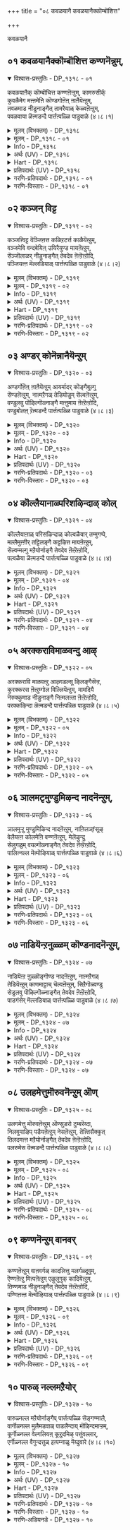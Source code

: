+++
title = "०८ कवळयानै कवळयानैक्कॊम्बॊशित्त"

+++

कवळयानै

## ०१ कवळयानैक्कॊम्बॊशित्त कण्णनॆन्नुम्,

<details open><summary>विश्वास-प्रस्तुतिः - DP_१३१८ - ०१</summary>

कवळयाऩैक् कॊम्बॊचित्त कण्णऩॆऩ्ऱुम्, कामरुसीर्क्  
कुवळैमेग मऩ्ऩमेऩि कॊण्डगोऩॆऩ् ऩाऩैयॆऩ्ऱुम्,  
तवळमाड नीडुनाङ्गैत् तामरैयाळ् केळ्वऩॆऩ्ऱुम्,  
पवळवाया ळॆऩ्मडन्दै पार्त्तऩ्पळ्ळि पाडुवाळे (४।८।१)
</details>

<details><summary>मूलम् (विभक्तम्) - DP_१३१८</summary>

१३१८ ## कवळ याऩैक् कॊम्बु ऒचित्त *   
कण्णऩ् ऎऩ्ऱुम् कामरु सीर्क् *   
कुवळै मेगम् अऩ्ऩ मेऩि *   
कॊण्ड कोऩ् ऎऩ् आऩै ऎऩ्ऱुम् **   
तवळ माडम् नीडु नाङ्गैत् *   
तामरैयाळ् केळ्वऩ् ऎऩ्ऱुम् *   
पवळ वायाळ् ऎऩ् मडन्दै *   
पार्त्तऩ्बळ्ळि पाडुवाळे १
</details>

<details><summary>मूलम् - DP_१३१८ - ०१</summary>

कवळयाऩैक् कॊम्बॊचित्त कण्णऩॆऩ्ऱुम्, कामरुसीर्क्  
कुवळैमेग मऩ्ऩमेऩि कॊण्डगोऩॆऩ् ऩाऩैयॆऩ्ऱुम्,  
तवळमाड नीडुनाङ्गैत् तामरैयाळ् केळ्वऩॆऩ्ऱुम्,  
पवळवाया ळॆऩ्मडन्दै पार्त्तऩ्पळ्ळि पाडुवाळे (४।८।१)
</details>

<details><summary>Info - DP_१३१८</summary>

{'uv_id': 'PT_४_८', 'rAga': 'Dhanyāsi / तऩ्यासि', 'tAla': 'Aḍa / अड', 'bhAva': 'Mother'}
</details>

<details><summary>अर्थः (UV) - DP_१३१८</summary>

पवऴम्बोऱ् सिवन्द अदरत्तैयुडैय ऎऩ् पॆण् कवळम् कवळमाग उण्णुम् याऩैयिऩ् कॊम्बै मुऱित्त कण्णऩ् ऎऩ्ऱुम् आसैप्पडत् तगुन्द अऴगैयुडैय करुनॆय्दऱ्पू पोऩ्ऱुम् मेगम् पोऩ्ऱुम् तिरुमेऩियैयुडैय स्वामियॆऩ्ऱुम् ऎऩ्ऩुडैय याऩै ऎऩ्ऱुम् वॆण्मैयाऩ माडमाळिगैगळिऩाल् उयर्न्दिरुक्किऱ तिरुनाङ्गूरिल् वाऴुम् लक्ष्मीनादऩ् ऎऩ्ऱुम् पार्त्तऩ्बळ्ळि यॆऩ्ऩुम् स्तलत्तै पाडुवाळे
</details>

<details><summary>Hart - DP_१३१८</summary>

My daughter says, “He is Kaṇṇan, the king  
whose body has the color of a dark cloud or a kuvalai flower,  
who broke the tusks of the elephant that eats balls of rice  
and he stays in Nāngai where tall palaces are studded with pearls:”  
My innocent daughter's mouth, as precious as coral,  
sings the praises of his Pārthanpaḷḷi temple  
where he abides with Lakshmi, his beloved wife:
</details>

<details><summary>प्रतिपदार्थः (UV) - DP_१३१८</summary>

**पवळ** = पवऴम्बोऱ् सिवन्द; **वायाळ्** = अदरत्तैयुडैय; **ऎऩ् मडन्दै** = ऎऩ् पॆण्; **कवळ** = कवळम् कवळमाग; **याऩै** = उण्णुम् याऩैयिऩ्; **कॊम्बु ऒचित्त** = कॊम्बै मुऱित्त; **कण्णऩ् ऎऩ्ऱुम्** = कण्णऩ् ऎऩ्ऱुम्; **कामरु सीर्** = आसैप्पडत् तगुन्द अऴगैयुडैय; **कुवळै** = करुनॆय्दऱ्पू पोऩ्ऱुम्; **मेगम् अऩ्ऩ** = मेगम् पोऩ्ऱुम्; **मेऩि कॊण्ड** = तिरुमेऩियैयुडैय; **कोऩ्** = स्वामियॆऩ्ऱुम्; **ऎऩ् आऩै ऎऩ्ऱुम्** = ऎऩ्ऩुडैय याऩै ऎऩ्ऱुम्; **तवळ** = वॆण्मैयाऩ; **माडम्** = माडमाळिगैगळिऩाल्; **नीडु** = उयर्न्दिरुक्किऱ; **नाङ्गै** = तिरुनाङ्गूरिल् वाऴुम्; **तामरैयाळ् केळ्वऩ्** = लक्ष्मीनादऩ् ऎऩ्ऱुम्; **पार्त्तऩ्** = पार्त्तऩ्बळ्ळि; **पळ्ळि** = यॆऩ्ऩुम् स्तलत्तै; **पाडुवाळे** = पाडुवाळे
</details>

<details><summary>गरणि-प्रतिपदार्थः - DP_१३१८ - ०१</summary>

कवळयानै= कवळगळन्नुण्डु मदिसिद आनॆय, कॊम्बु = दन्तगळन्नु, ऒशित्त = मुरिदु हाकिद, कण्णनॆन्नुम् = कृष्ण ऎन्दू, कामरु शीर् = आशॆपडुवन्थ सॊबगन्नुळ्ळ, कुवळै मेहम् अन्न = कन्नैदिलॆय मत्तु कार्मुगिलिन हागॆ, मेनि कॊण्ड = देहकान्तियन्नुळ्ल, कोन् = स्वामि ऎन्दू, ऎन् आनै ऎन्ऱुम् = नन्नआनॆ ऎन्दू, तवळम् माडम् नीडु = बिळुपाद महडिमनॆगळिन्द उद्दनागि बॆळॆदिरुव, नाङ्गै = तिरुनाङ्गूरिन, तामरैयाळ् = श्रीदेविय, केळ्वन् ऎन्ऱुम् = प्रियतमनु \(पति\) ऎन्दू, पवळवायाळ् = हवळद तुटियन्नुळ्ळवळाद, ऎन् मडन्दै= नन्न मगळु, पार् त्तन् पळ्ळि = तिरुपार् त्तन् पळ्ळि क्षेत्रदल्लि, पाडुवाळे = हाडुत्तिरुवळल्ल\! 
</details>

<details><summary>गरणि-विस्तारः - DP_१३१८ - ०१</summary>

कवळगळन्नुण्डु मदिसिद आनॆय दन्तगळन्नु मुरिदु हाकिद कृष्ण ऎन्दू, आशॆपडुवन्थ सौन्दर्यवन्नुळ्ळ कन्नैदिलॆय हागॆ मत्तु कार्मुगिलिन हागॆ इरुव देहकान्तियन्नूळ्ळ स्वामि ऎन्दू, नन्न आनॆ ऎन्दू, बिळुपाद महडिमनॆगळिन्द उद्दनागि बॆळॆदिरुव तिरुनाङ्गूरिन श्रीदेविय पति ऎन्दू, हवळद तुटियन्नुळ्ळ नन्न मगळु तिरुप्पार् त्तन् पळ्ळि ऎम्ब क्षेत्रदल्लि हाडुत्तिरुवळल्ल\! 

भगवन्तनॊब्बने ’पुरुष’नॆन्दू, अवनन्नु आश्रयिसि अवनल्लि अनुरक्तरादवरॆल्लरू ’स्त्री’ ऎन्दू भाविसिकॊळ्ळुवुदु सहजवादद्दे. भक्तिय ऒन्दु हादिये अदु. ई तिरुमॊऴियल्लि तिरुमङ्गै आळ्वाररु तावु भगवन्तनल्लि तीव्रवागि आशॆपट्टिरुव ऎळॆय हरॆयद सुन्दरस्त्रीयॆन्दू, अवनन्नु सेरलु तमगॆ तवकवॆन्दू भाविसिकॊण्डिद्दारॆ. अदक्कॆ तक्कन्तॆये, तिरुनाङ्गूरिन तिरुप्पार् त्तन् पळ्ळि ऎम्ब क्षेत्रदल्लि नॆलसिरुव दिव्यसुन्दरमूर्तियन्नु बगॆबगॆयागि हाडिहॊगळुत्तारॆ. 

आ सुन्दर युवतिय तायियु तन्न मुद्दुमगळ मनोयातनॆयन्नु कुरितु हम्बलिसुवन्तॆ हेळिरुवुदु धाटि. तायि हेळुत्ताळॆ- नन्न मगळु हवळदन्तॆ चॆन्दुटिय ऎळॆय हरॆयद सुन्दरि. अवळु तिरुनाङ्गूरिन तिरुप्पार् त्तन् पळ्ळि क्षेत्रदल्लि तन्नप्रियतमनन्नु हुडुकुत्ता, अवनन्नु बगॆबगॆयागि वर्णिसुत्ता अलॆदाडुत्तिद्दाळॆ. मगळु हेळुवुदन्नु केळि “कवळ कवळवागि आहारवन्नु कबळिसि, चॆन्नागि कॊब्बि बॆळॆद कुवलयापीडवॆम्ब मद्दानॆयन्नु ऎदुरिसि अदर दन्तगळन्नु मुरिदु कॊन्द महासमर्थनाद कृष्णा, कन्नैदिलॆहूविन बण्णदवने, कार्मुगिलिनन्तॆ आकर्षकवाद देहकान्तियुळ्ळवने, नन्न मुद्दिन आनॆये, परिशुभ्रवागि कङ्गॊळिसुव महडिमनॆगळिन्द कूडिरुव तिरुनाङ्गूरिनल्लि नॆलसिरुव लक्ष्मीपतिये ऎन्दु स्वामियन्नु कूगि करॆयुत्ता, प्रणयोन्मत्तळागि क्षेत्रदल्लि होगुत्तिरुवुदन्नु कण्डिरा?
</details>

## ०२ कञ्जन् विट्ट

<details open><summary>विश्वास-प्रस्तुतिः - DP_१३१९ - ०२</summary>

कञ्जऩ्विट्ट वॆञ्जिऩत्त कळिऱटर्त्त काळैयॆऩ्ऱुम्,  
वञ्जमेवि वन्दबेयिऩ् उयिरैयुण्ड मायऩॆऩ्ऱुम्,  
सॆञ्जॊलाळर् नीडुनाङ्गैत् तेवदेव ऩॆऩ्ऱॆऩ्ऱोदि,  
पञ्जियऩ्ऩ मॆल्लडियाळ् पार्त्तऩ्पळ्ळि पाडुवाळे (४।८।२)
</details>

<details><summary>मूलम् (विभक्तम्) - DP_१३१९</summary>

१३१९ कञ्जऩ् विट्ट वॆम् सिऩत्त *   
कळिऱु अडर्त्त काळै ऎऩ्ऱुम् *   
वञ्जम् मेवि वन्द पेयिऩ् *   
उयिरै उण्ड मायऩ् ऎऩ्ऱुम् **   
सॆञ्जॊलाळर् नीडु नाङ्गैत् *   
तेव तेवऩ् ऎऩ्ऱु ऎऩ्ऱु ओदि *   
पञ्जि अऩ्ऩ मॆल् अडियाळ् *   
पार्त्तऩ्बळ्ळि पाडुवाळे २
</details>

<details><summary>मूलम् - DP_१३१९ - ०२</summary>

कञ्जऩ्विट्ट वॆञ्जिऩत्त कळिऱटर्त्त काळैयॆऩ्ऱुम्,  
वञ्जमेवि वन्दबेयिऩ् उयिरैयुण्ड मायऩॆऩ्ऱुम्,  
सॆञ्जॊलाळर् नीडुनाङ्गैत् तेवदेव ऩॆऩ्ऱॆऩ्ऱोदि,  
पञ्जियऩ्ऩ मॆल्लडियाळ् पार्त्तऩ्पळ्ळि पाडुवाळे (४।८।२)
</details>

<details><summary>Info - DP_१३१९</summary>

{'uv_id': 'PT_४_८', 'rAga': 'Dhanyāsi / तऩ्यासि', 'tAla': 'Aḍa / अड', 'bhAva': 'Mother'}
</details>

<details><summary>अर्थः (UV) - DP_१३१९</summary>

पञ्जुबोऩ्ऱु मॆऩ्मैयाऩ पादङ्गळैयुडैय ऎऩ्मगळ् कंसऩाल् एवप्पट्ट कोबमुडैय कुवलयाबीड याऩैयै अडक्किय काळै ऎऩ्ऱुम् वञ्जऩैयुडऩ् वन्द पूदऩैयिऩ् उयिरै परित्त मायऩ् ऎऩ्ऱुम् सॆम्मैयाऩ सॊऱ्कळैक् कऱ्ऱ तिरुनाङ्गूरिलिरुक्कुम् तेवादि तेवऩ् ऎऩ्ऱु पलगालम् सॊल्लिक्कॊण्डुम् पार्त्तऩ्बळ्ळि यॆऩ्ऩुम् स्तलत्तै पाडुवाळे
</details>

<details><summary>Hart - DP_१३१९</summary>

My daughter sings his praise and says,  
“Strong as a bull, he defeated the elephant Kuvalayābeeḍam sent by Kamsan,  
and he, the Māyan, killed the devil Putanā  
when she came to cheat him taking the form of a mother:  
He, the lord of the gods, stays in ancient Nāngai  
where Vediyars live, skilled in the sastras:”  
My daughter with feet as soft as cotton  
sings the praise of his Pārthanpaḷḷi temple:
</details>

<details><summary>प्रतिपदार्थः (UV) - DP_१३१९</summary>

**पञ्जि अऩ्ऩ** = पञ्जुबोऩ्ऱु; **मॆल्** = मॆऩ्मैयाऩ; **अडियाळ्** = पादङ्गळैयुडैय ऎऩ्मगळ्; **कञ्जऩ् विट्ट** = कंसऩाल् एवप्पट्ट; **वॆम् सिऩत्त** = कोबमुडैय कुवलयाबीड; **कळिऱु अडर्त्त** = याऩैयै अडक्किय; **काळै ऎऩ्ऱुम्** = काळै ऎऩ्ऱुम्; **वञ्जम् मेवि** = वञ्जऩैयुडऩ्; **वन्द पेयिऩ्** = वन्द पूदऩैयिऩ्; **उयिरै उण्ड** = उयिरै परित्त; **मायऩ् ऎऩ्ऱुम्** = मायऩ् ऎऩ्ऱुम्; **सॆञ्जॊलाळर्** = सॆम्मैयाऩ सॊऱ्कळैक् कऱ्ऱ; **नीडु नाङ्गै** = तिरुनाङ्गूरिलिरुक्कुम्; **तेव तेवऩ्** = तेवादि तेवऩ् ऎऩ्ऱु; **ऎऩ्ऱु ऎऩ्ऱु ओदि** = पलगालम् सॊल्लिक्कॊण्डुम्; **पार्त्तऩ्** = पार्त्तऩ्बळ्ळि यॆऩ्ऩुम्; **पळ्ळि** = स्तलत्तै; **पाडुवाळे** = पाडुवाळे
</details>

<details><summary>गरणि-प्रतिपदार्थः - DP_१३१९ - ०२</summary>

कञ्जन् = कंसनु, विट्ट = नुग्गिसिद \(हुरिदुम्बिसिद\), वॆम् शिनत्त = कडुकोपद, कळिऱु = सलगनन्नु, अडर् त्त = अडगिसिद, काळै = वीरने, ऎन्ऱुम् = ऎन्दू, वञ्जम् = वञ्चनॆयन्नु, मेवि = मेलिट्टुकॊण्डु, वन्द = बन्दवळाद, पेयिन् = राक्षसिय, उयिरै = प्राणवन्नु, उण्ड = उण्ड, मायन् ऎन्ऱुम् = अद्भुतकारिये ऎन्दू, शॆम् शॊलाळर् = सॊगसागि मातनाडुववरु, नीडु = बहुकालदिन्द वासिसुव, नाङ्गै = तिरुनाङ्गूरिन, देवदेवॆन्ऱु ऎन्ऱुम् = देवदेवने ऎन्दू, ओदि = हेळुत्ता, पञ्जि अन्न = हत्तियन्तॆ इरुव, मॆल् अडियाळ् = मृदुवाद पादगळुळ्ळवळु, पार् त्तन् पळ्ळि = तिरुप्पार् त्तन् पळ्ळि क्षेत्रदल्लि, पाडुवाळे = हाडुत्तिरुवळल्ल.
</details>

<details><summary>गरणि-विस्तारः - DP_१३१९ - ०२</summary>

कंसनु हुरिदुम्बिसिद कडुकोपद सलगवन्नु अडगिसिद वीरने, ऎन्दू, वञ्चनॆयन्नु मेलिट्टुकॊण्डु बन्द राक्षसिय प्राणवन्नुण्ड अद्भुतकारिये ऎन्दू, सॊगसागि मातनाडुववरु बहुकालदिन्द वासिसुव तिरुनाङ्गूरिन देवदेव ऎन्दू, हेळुत्ता, हत्तियन्तॆ इरुव कोमलपादगळवळु तिरुप्पार् त्तन् पळ्ळि क्षेत्रदल्लि हाडुत्तिरुवळल्ल. 

तायि हम्बलिसुत्तिद्दाळॆ- नन्न मगळु हत्तियष्टु कोमलवाद \(मृदुवाद\) पादगळन्नुळ्ळवळु. अवळीग तिरुप्पार् त्तन् पळ्ळि क्षेत्रदल्लि \(भगवन्तनन्नु\) तन्न प्राणवल्लभनन्नु कुरितु हाडिकॊण्डु होगुत्तिद्दाळल्ल. अवळु हाडुत्तिरुवुदेनु गॊत्ते?” कंसनु कडुकोपद सलगवॊन्दन्नु ऎन्दरॆ कुवलयापीडवन्नु हुरिदुम्बिसि मुन्नुग्गिसिदाग अदन्नु अडगिसिद महापराक्रमिये, वञ्चनॆयिन्द यशोदॆय रूपवन्ने तळॆदु बन्दु हसुळॆयाद कृष्णनिगॆ तन्न विषद मॊलॆयन्नूडिसि कॊल्ललु बन्द पूतनिय प्राणवन्ने हीरिकॊन्द अद्भुतकारिये, भगवद्विषयवागि सॊगसागि मातनाडुववराद वेदविद्वांसरु बहुकालदिन्द नॆलसिरुव तिरुनाङ्गूरिन देवदेवने”, ऎन्दु विधविधवागि भगवन्तन अद्भुतसाहसगळन्नू, आश्रित वात्सल्यवन्नू अपारकरुणॆयन्नू कुरितु हाडुत्तिद्दाळल्ल\!
</details>

## ०३ अण्डर् कोनॆन्नानैयॆन्ऱुम्

<details open><summary>विश्वास-प्रस्तुतिः - DP_१३२० - ०३</summary>

अण्डर्गोऩॆऩ् ऩाऩैयॆऩ्ऱुम् आयर्मादर् कॊङ्गैबुल्गु  
सॆण्डऩॆऩ्ऱुम्, नाऩ्मऱैगळ् तेडियोडुम् सॆल्वऩॆऩ्ऱुम्,  
वण्डुलवु पॊऴिल्गॊळ्नाङ्गै मऩ्ऩुमाय ऩॆऩ्ऱॆऩ्ऱोदि,  
पण्डुबोलऩ् ऱॆऩ्मडन्दै पार्त्तऩ्पळ्ळि पाडुवाळे (४।८।३)
</details>

<details><summary>मूलम् (विभक्तम्) - DP_१३२०</summary>

१३२० अण्डर् कोऩ् ऎऩ् आऩै ऎऩ्ऱुम् *   
आयर् मादर् कॊङ्गै पुल्गु   
सॆण्डऩ् ऎऩ्ऱुम् * नाऩ्मऱैगळ्   
तेडि ओडुम् * सॆल्वऩ् ऎऩ्ऱुम् **   
वण्डु उलावु पॊऴिल् कॊळ् नाङ्गै *   
मऩ्ऩुम् मायऩ् ऎऩ्ऱु ऎऩ्ऱु ओदि *   
पण्डुबोल् अऩ्ऱु ऎऩ् मडन्दै *   
पार्त्तऩ्बळ्ळि पाडुवाळे ३
</details>

<details><summary>मूलम् - DP_१३२० - ०३</summary>

अण्डर्गोऩॆऩ् ऩाऩैयॆऩ्ऱुम् आयर्मादर् कॊङ्गैबुल्गु  
सॆण्डऩॆऩ्ऱुम्, नाऩ्मऱैगळ् तेडियोडुम् सॆल्वऩॆऩ्ऱुम्,  
वण्डुलवु पॊऴिल्गॊळ्नाङ्गै मऩ्ऩुमाय ऩॆऩ्ऱॆऩ्ऱोदि,  
पण्डुबोलऩ् ऱॆऩ्मडन्दै पार्त्तऩ्पळ्ळि पाडुवाळे (४।८।३)
</details>

<details><summary>Info - DP_१३२०</summary>

{'uv_id': 'PT_४_८', 'rAga': 'Dhanyāsi / तऩ्यासि', 'tAla': 'Aḍa / अड', 'bhAva': 'Mother'}
</details>

<details><summary>अर्थः (UV) - DP_१३२०</summary>

ऎऩ् पॆण् पिरम्माण्डत्तिलुळ्ळ ऎल्लोरुक्कुम् स्वामि ऎऩ्ऱुम् ऎऩक्कु आऩै पोऩ्ऱवऩ् ऎऩ्ऱुम् इडैप्पॆण्गळुडऩ् मार्बुगळै अणैयुम् मलर्च् चॆण्डे ऎऩ्ऱुम् नाऩ्गु वेदङ्गळुक्कुळ्ळुम् उऩ्ऩै तेडिक्कॊण्डु ओडुम् सॆल्वऩे! ऎऩ्ऱुम् वण्डुगळ् उलवुम् सोलैगळैयुडैय तिरुनाङ्गूरिलिरुक्कुम् मायऩाऩ तेवऩ् ऎऩ्ऱु पलगालम् सॊल्लिक्कॊण्डुम् मुऩ्बोल् पार्त्तऩ्बळ्ळि यॆऩ्ऩुम् स्तलत्तै पाडुवाळे
</details>

<details><summary>Hart - DP_१३२०</summary>

My daughter says,  
“The lord of Indra, the king of the gods:  
the dear one, the everlasting Māyan,  
who is sought always by the four Vedas,  
stays in Thirumallai where bees swarm in the groves:  
embracing naughtily the breasts of the cowherd girls:”  
She is not as before and she has changed  
and sings and praises his Pārthanpaḷḷi temple:
</details>

<details><summary>प्रतिपदार्थः (UV) - DP_१३२०</summary>

**ऎऩ् मडन्दै** = ऎऩ् पॆण्; **अण्डर्** = पिरम्माण्डत्तिलुळ्ळ; **कोऩ्** = ऎल्लोरुक्कुम् स्वामि ऎऩ्ऱुम्; **ऎऩ्** = ऎऩक्कु; **आऩै ऎऩ्ऱुम्** = आऩै पोऩ्ऱवऩ् ऎऩ्ऱुम्; **आयर् मादर्** = इडैप्पॆण्गळुडऩ्; **कॊङ्गै पुल्गु** = मार्बुगळै अणैयुम्; **सॆण्डऩ् ऎऩ्ऱुम्** = मलर्च् चॆण्डे ऎऩ्ऱुम्; **नाऩ् मऱैगळ्** = नाऩ्गु वेदङ्गळुक्कुळ्ळुम् उऩ्ऩै; **तेडि ओडुम्** = तेडिक्कॊण्डु ओडुम्; **सॆल्वऩ् ऎऩ्ऱुम्** = सॆल्वऩे! ऎऩ्ऱुम्; **वण्डु उलावु** = वण्डुगळ् उलवुम्; **पॊऴिल् कॊळ्** = सोलैगळैयुडैय; **नाङ्गै** = तिरुनाङ्गूरिलिरुक्कुम्; **मऩ्ऩुम् मायऩ्** = मायऩाऩ तेवऩ् ऎऩ्ऱु पलगालम्; **ऎऩ्ऱु ऎऩ्ऱु ओदि** = सॊल्लिक्कॊण्डुम्; **पण्डुबोल् अऩ्ऱु** = मुऩ्बोल्; **पार्त्तऩ्** = पार्त्तऩ्बळ्ळि; **पळ्ळि** = यॆऩ्ऩुम् स्तलत्तै; **पाडुवाळे** = पाडुवाळे
</details>

<details><summary>गरणि-प्रतिपदार्थः - DP_१३२० - ०३</summary>

अण्डर् कोन् = इडिय ब्रह्माण्डदल्लि वासिसुव ब्रह्मनिन्द इरुवॆयवरॆगॆ इरुव ऎल्ल जीवकोटिगू नायकनॆन्दू, ऎन् आनै = नन्न आनॆये ऎन्दू, आयर् मादर् = गोपिगळ, कॊङ्गै= मॊलॆगळन्नु, पुल् हु = आलिङ्गिसुव, शॆण्डन् = स्वभावदवनु, ऎन्ऱुम् = ऎन्दू, नान् मऱैहळ् म् = ओडुव, शॆल्वन् = परमसुन्दर, ऎन्ऱुम् = ऎन्दू, वण्डु = दुम्बिगळु, उलवु = सञ्चरिसुव \(सुळिदाडुत्तिरुव\), पॊऴिल् कॊळ् = तोपुगळन्नुळ्ळ, नाङ्गै = तिरुनाङ्गूरिनल्लि, मन्नु = नॆलसिरुव, मायन् = मायनु, ऎन्ऱु ऎन्ऱु = ऎन्दु बगॆबगॆयागि, ओदि= हेळुत्ता \(हॊगळुत्ता\), पण्डु पोल् = हिन्दिन हागॆ, अन्ऱु= अल्ल, ऎन् मडन्दै = नन्न मगळु, पार् त्तन् पळ्ळि= तिरुप्पार् त्तन् पळ्ळि क्षेत्रदल्लि, पाडुवाळे = हाडुत्तिरुवळल्ल. 
</details>

<details><summary>गरणि-विस्तारः - DP_१३२० - ०३</summary>

नन्न मगळु हिन्दिन हागल्ल. अवळीग ब्रह्माण्डनायकने ऎन्दू, नन्न आनॆये ऎन्दू, गोपियर मॊलॆगळन्नु आलिङ्गिसुव स्वभावदवने ऎन्दू, नाल्कु वेदगळु हुडुकुत्ता ओडुव, परमसुन्दरने ऎन्दू, दुम्बिगळु सुळिदाडुत्तिरुव तोपुगळुळ्ळ तिरुनाङ्गूरिनल्लि नॆलसिरुव मायने ऎन्दू बगॆबगॆयागि हेळुत्ता \(हॊगळुत्ता\), तिरुप्पार् त्तन् पळ्ळि क्षेत्रदल्लि हाडुत्तिरुवळल्ल\! 

तायि हम्बलिसुत्ताळॆ- नन्न मगळु हिन्दिन हागिल्ल. हॆण्णुमक्कळिगॆ सहजवाद आटपाटगळल्लि तॊडगुवुदिल्ल. ईग अवळ नडतॆये बदलायिसि होगिदॆ. अवळु प्रेमोन्मत्तळागिद्दाळॆ. तन्न प्रियतमनन्नु कुरितु बगॆबगॆयागि हॊगळिहाडुत्ता सञ्चरिसुवुदे अवळ दिनचरियागि होगिदॆ. अवळु हेळुवुदादरू एनु गॊत्ते? “चतुर्मुख ब्रह्मनिम्द हिडिदु सूक्ष्मजीवियवरॆगॆ इडिय ब्रह्माण्डदल्लिरुव ऎल्ल वस्तुगळन्नू कापाडतक्कवने, नन्न मुद्दिन आनॆयन्तॆ अद्भुतनू महापराक्रमियू आदवने, गोपस्त्रीयरल्लि मनोविकारवन्नुण्टुमाडि अवरु निन्नन्नु बरसॆळॆदु ऎदॆगप्पिकॊळ्ळुवन्तॆ माडुव महदाकर्षक स्वभावदवने, नाल्कु वेदगळ ज्ञानपूर्णवाद विवरणॆगॆ नीनु ऎटुकदन्तॆ, अवुगळु निन्नन्नु हुडुकिकॊण्डु होगुवष्टू अवुगळिन्द नीनु नुसुळि दूरदूरक्कॆ सरिदु ओडुववने, रूपगुणस्वभावगळल्लि परमसुन्दरने, प्रकृतिरम्यवाद तिरुनाङ्गूरिनल्लि नॆलसिरुव अद्भुतसाहसियू आश्चर्यकारियू आगिरुववने” ऎन्दु तन्न नल्लनन्नु करॆदुकूगुत्ता, अवन गुणगानमाडुत्ता, यार परिवॆयू इल्लदन्तॆ तिरुप्पार् त्तन् पळ्ळि क्षेत्रदल्लि नडॆदुहोगुत्तिद्दाळल्ल\!
</details>

## ०४ कॊल्लैयानाळ्परिशऴिन्दाळ् कोल्

<details open><summary>विश्वास-प्रस्तुतिः - DP_१३२१ - ०४</summary>

कॊल्लैयाऩाळ् परिसऴिन्दाळ् कोल्वळैयार् तम्मुगप्पे,  
मल्लैमुऩ्ऩीर् तट्टिलङ्गै कट्टऴित्त मायऩॆऩ्ऱुम्,  
सॆल्वम्मल्गु मऱैयोर्नाङ्गै तेवदेव ऩॆऩ्ऱॆऩ्ऱोदि,  
पल्वळैया ळॆऩ्मडन्दै पार्त्तऩ्पळ्ळि पाडुवाळे (४।८।४)
</details>

<details><summary>मूलम् (विभक्तम्) - DP_१३२१</summary>

१३२१ कॊल्लै आऩाळ् परिसु अऴिन्दाळ् *   
कोल् वळैयार् तम् मुगप्पे *   
मल्लै मुन्नीर् तट्टु इलङ्गै *   
कट्टु अऴित्त मायऩ् ऎऩ्ऱुम् **   
सॆल्वम् मल्गु मऱैयोर् नाङ्गैत् *   
तेव तेवऩ् ऎऩ्ऱु ऎऩ्ऱु ओदि *   
पल् वळैयाळ् ऎऩ् मडन्दै *   
पार्त्तऩ्बळ्ळि पाडुवाळे ४
</details>

<details><summary>मूलम् - DP_१३२१ - ०४</summary>

कॊल्लैयाऩाळ् परिसऴिन्दाळ् कोल्वळैयार् तम्मुगप्पे,  
मल्लैमुऩ्ऩीर् तट्टिलङ्गै कट्टऴित्त मायऩॆऩ्ऱुम्,  
सॆल्वम्मल्गु मऱैयोर्नाङ्गै तेवदेव ऩॆऩ्ऱॆऩ्ऱोदि,  
पल्वळैया ळॆऩ्मडन्दै पार्त्तऩ्पळ्ळि पाडुवाळे (४।८।४)
</details>

<details><summary>Info - DP_१३२१</summary>

{'uv_id': 'PT_४_८', 'rAga': 'Dhanyāsi / तऩ्यासि', 'tAla': 'Aḍa / अड', 'bhAva': 'Mother'}
</details>

<details><summary>अर्थः (UV) - DP_१३२१</summary>

पल वळैगळै अणिन्दिरुक्कुम् ऎऩ् पॆण् अऴगिय वळैगळैयुडैय पॆण्गळुक्कॆदिरिल् वरम्बु इल्लामल् तऩिये नाणत्तै विट्टु वॆळिये पुऱप्पट्टाळ् सॆल्वम् मिक्क कडलै अडैत्तु इलङ्गैयै त्वंसम् पण्णिऩ मायऩ् ऎऩ्ऱुम् सॆल्वम् निऱैन्द वैदिगर्गळ् वाऴुम् तिरुनाङ्गूरिलिरुक्कुम् तेवादि तेवऩ् ऎऩ्ऱुम् सॊल्लिक्कॊण्डु पलगालम् पार्त्तऩ्बळ्ळि यॆऩ्ऩुम् कोविलै पाडुवाळे
</details>

<details><summary>Hart - DP_१३२१</summary>

My daughter’s bangles are loose and she is weak: She says,  
“The Māyan who destroyed the forts of Lanka surrounded by the ocean  
stays in ancient Nāngai where rich Vediyars live, skilled in the sastras:”  
She, ornamented with many bangles,  
sings and praises his Pārthanpaḷḷi temple:
</details>

<details><summary>प्रतिपदार्थः (UV) - DP_१३२१</summary>

**पल् वळैयाल्** = पल वळैगळै अणिन्दिरुक्कुम्; **ऎऩ् मडन्दै** = ऎऩ् पॆण्; **कोल् वळैयार्** = अऴगिय वळैगळैयुडैय; **तम् मुगप्पे** = पॆण्गळुक्कॆदिरिल्; **कॊल्लै आऩाळ्** = वरम्बु इल्लामल् तऩिये; **परिसु** = नाणत्तै विट्टु; **अऴिन्दाळ्** = वॆळिये पुऱप्पट्टाळ्; **मल्लै** = सॆल्वम् मिक्क; **मुन्नीर् तट्टु** = कडलै अडैत्तु; **इलङ्गै** = इलङ्गैयै; **कट्टु अऴित्त** = त्वंसम् पण्णिऩ; **मायऩ् ऎऩ्ऱुम्** = मायऩ् ऎऩ्ऱुम्; **सॆल्वम् मल्गु** = सॆल्वम् निऱैन्द; **मऱैयोर्** = वैदिगर्गळ् वाऴुम्; **नाङ्गै** = तिरुनाङ्गूरिलिरुक्कुम्; **तेव तेवऩ्** = तेवादि तेवऩ् ऎऩ्ऱुम्; **ऎऩ्ऱु ऎऩ्ऱु ओदि** = सॊल्लिक्कॊण्डु पलगालम्; **पार्त्तऩ्** = पार्त्तऩ्बळ्ळि यॆऩ्ऩुम्; **पळ्ळि** = कोविलै; **पाडुवाळे** = पाडुवाळे
</details>

<details><summary>गरणि-प्रतिपदार्थः - DP_१३२१ - ०४</summary>

कॊल्लै आनाळ् = \(बहिर्भूमियन्तॆ\) अङ्कॆ मीरिद्वळादळु, परिशुअऴिन्दाळ् = स्त्रीसहजवाद मर्यादॆयन्नु बिट्टुकॊट्टळु \(कळॆदुकॊण्डळू\), कोल् वळैयार् तम् = अन्दवाद बळॆगळु धरिसिदवर \(बळॆतॊट्टवर\), मुहप्पे = ऎदुरिगे, मल्लै = विस्तारवाद, मुन्नीर् = कडलन्नु, तट्टि = अळॆदु, इलङ्गै = लङ्कापुरियन्नु, कट्टळित्त = ध्वंसमाडिद, मायने ऎन्ऱुम् = मायने \(अद्भुतकारिये\) ऎन्दू, शॆल्वम् = सम्पत्तु, मल् हु = तुम्बिरुव, मऱैयोर् = वेदविद्वांसर, नाङ्गै = तिरुनाङ्गूरिन, तेव देवन् ऎन्ऱु = देवदेवने ऎन्दु, ऎन्ऱु = बगॆबगॆयागि, ओदि = हेळुत्ता, पल् वळैयाळ् = हलवु बळॆगळन्नु तॊट्टिरुववळाद, ऎन्मडन्दै = नन्न मगळु, पार् त्तन् पळ्ळि = तिरुप्पार् त्तन् पळ्ळि क्षेत्रदल्लि, पाडुवाळे = हाडुत्तिरुवळल्ल.
</details>

<details><summary>गरणि-विस्तारः - DP_१३२१ - ०४</summary>

\(बहिर्भूमियन्तॆ\) अङ्कॆमीरिदवळाडळु. स्त्रीसहजवाद मर्यादॆयन्नु कळॆदुकॊण्डिद्दाळॆ. अन्दवाद बळॆगळन्नु धरिसिदवर ऎदुरिगे विस्तारवाद कडलन्नु अळॆदु लङ्कापट्टणवन्नु ध्वंसगॊळिसिद अद्भुतकारिये ऎन्दू सम्पत्तु तुम्बिरुव वेदविद्वांसर तिरुनाङ्गूरिन देवदेवने ऎन्दू, बगॆबगॆयागि हेळुत्ता हलवारु बळॆगळन्नु तॊट्टिरुव नन्न मगळु तिरुपार् त्तन् पळ्ळि क्षेत्रदल्लि हाडुत्तिरुवळल्ल\! 

तायि हम्बलिसुत्ताळॆ- नन्न मगळु ईग स्त्रीसहाज्वाद शिस्तन्नू, मर्यादॆयन्नू कळॆदुकॊण्डु बिट्टिद्दाळॆ. याव बगॆय अड्डि आतङ्कगळिल्लद हागॆये नडॆदुकॊळ्ळुत्तिद्दाळॆ. अन्दवाद बण्णबण्णद बळॆगळन्नु तॊट्टिरुव इतर हॆङ्गसर ऎदुरल्लिये, तन्न मन बन्दन्तॆ, तन्नप्रियतमनन्नु कुरितु बगॆबगॆयागि हॊगळिहाडुत्तिद्दाळल्ल\! अवळ मुङ्गै तुम्ब बळॆगळिवॆ. अवळु हेळुत्तिरुवुदादरू एनु गॊट्टे?” विस्तारवाद कडलिगॆ सेतुवॆयन्नु कट्टि, लङ्कॆगॆ धाळियिट्टु, अदन्नु निर्नाममाडिद अद्भुतकारिये, भक्ति, ज्ञान, वैराग्यगळॆम्ब सम्पत्तन्नुळ्ळ वेदविद्वांसरिन्द सेवॆयन्नु कैगॊळ्ळुव तिरुनाङ्गूरिनल्लि नॆलसिरुव देवदेवने” ऎन्दु मुन्तागि, तन्न नल्लनन्नु उच्चस्वरदिन्द कूगि करॆयुत्ता, अवन गुणगान माडुत्ता, तिरुप्पार् त्तन् पळ्ळि क्षेत्रदल्लि नडॆदु होगुत्तिद्दाळल्ल\! 

सामान्यमनुष्यन नडवळिकॆगू भक्तिय अतिरेकदिन्द उन्मत्तनादवन नडवळिकॆगू बहळ व्यत्यास. भक्तनिगॆ बेकादद्दॆल्ल भगवन्तनॊब्बने. अवनन्नु सेरबेकादद्दे गुरि. अदन्नु साधिसिकॊळ्ळलु अवनिगॆभयवू इल्ल; लज्जॆयू इल्ल, यावयाव उपायगळु मनदल्लि मूडि बरुवुवो अवुगळन्नॆल्ला अवनु नडॆसिये नडॆसुवनु.
</details>

## ०५ अरक्कराविमाळवन्दु आऴ्

<details open><summary>विश्वास-प्रस्तुतिः - DP_१३२२ - ०५</summary>

अरक्करावि माळवऩ्ऱु आऴ्गडल्सू ऴिलङ्गैसॆऱ्ऱ,  
कुरक्करस ऩॆऩ्ऱुम्गोल विल्लियॆऩ्ऱुम्, मामदियै  
नॆरुक्कुमाड नीडुनाङ्गै निऩ्मलऩ्ता ऩॆऩ्ऱॆऩ्ऱोदि,  
परक्कऴिन्दा ळॆऩ्मडन्दै पार्त्तऩ्पळ्ळि पाडुवाळे (४।८।५)
</details>

<details><summary>मूलम् (विभक्तम्) - DP_१३२२</summary>

१३२२ अरक्कर् आवि माळ अऩ्ऱु *   
आऴ् कडल् सूऴ् इलङ्गै सॆऱ्ऱ *   
कुरक्करसऩ् ऎऩ्ऱुम् * कोल   
विल्लि ऎऩ्ऱुम् ** मा मदियै   
नॆरुक्कुम् माडम् नीडु नाङ्गै *   
निऩ्मलऩ् ताऩ् ऎऩ्ऱु ऎऩ्ऱु ओदि *   
परक्कऴिन्दाळ् ऎऩ् मडन्दै *   
पार्त्तऩ्बळ्ळि पाडुवाळे ५
</details>

<details><summary>मूलम् - DP_१३२२ - ०५</summary>

अरक्करावि माळवऩ्ऱु आऴ्गडल्सू ऴिलङ्गैसॆऱ्ऱ,  
कुरक्करस ऩॆऩ्ऱुम्गोल विल्लियॆऩ्ऱुम्, मामदियै  
नॆरुक्कुमाड नीडुनाङ्गै निऩ्मलऩ्ता ऩॆऩ्ऱॆऩ्ऱोदि,  
परक्कऴिन्दा ळॆऩ्मडन्दै पार्त्तऩ्पळ्ळि पाडुवाळे (४।८।५)
</details>

<details><summary>Info - DP_१३२२</summary>

{'uv_id': 'PT_४_८', 'rAga': 'Dhanyāsi / तऩ्यासि', 'tAla': 'Aḍa / अड', 'bhAva': 'Mother'}
</details>

<details><summary>अर्थः (UV) - DP_१३२२</summary>

ऎऩ् पॆण् मुऩ्बॊरु समयम् अरक्कर्गळ् अऴिय आऴ्गडलाल् सूऴ्न्द इलङ्गैयै अऴित्त वानर वीरर्गळुक्कु अरसऩ् ऎऩ्ऱुम् अऴगिय विल्लैयुडैयवऩ् ऎऩ्ऱुम् सन्दिरऩै तिरियवॊट्टामल् माडमाळिगैगळ् ओङ्गियिरुक्कुम् तिरुनाङ्गूरिलिरुप्पवऩ् पुऩिदमाऩवऩ् ऎऩ्ऱु पलगालम् सॊल्लिक्कॊण्डु पॆरुम्बऴिक्कु इडमाऩवळाय् पार्त्तऩ्बळ्ळि यॆऩ्ऩुम् कोविलै पाडुवाळे
</details>

<details><summary>Hart - DP_१३२२</summary>

My daughter says,  
“The faultless one became the king of the monkeys,  
went to Lanka surrounded by the deep ocean  
and destroyed the Rākshasas with his heroic bow:  
He stays in ancient Nāngai  
filled with abundant tall palaces that touch the shining moon:”  
She only sings and praises his Pārthanpaḷḷi temple,  
but the people of the village gossip about my innocent girl::
</details>

<details><summary>प्रतिपदार्थः (UV) - DP_१३२२</summary>

**ऎऩ् मडन्दै** = ऎऩ् पॆण्; **अऩ्ऱु** = मुऩ्बॊरु समयम्; **अरक्कर् आवि माळ** = अरक्कर्गळ् अऴिय; **आऴ्गडल् सूऴ्** = आऴ्गडलाल् सूऴ्न्द; **इलङ्गै** = इलङ्गैयै; **सॆऱ्ऱ** = अऴित्त; **कुरक्करसऩ्** = वानर वीरर्गळुक्कु अरसऩ्; **ऎऩ्ऱुम्** = ऎऩ्ऱुम्; **कोल विल्लि** = अऴगिय विल्लैयुडैयवऩ्; **ऎऩ्ऱुम्** = ऎऩ्ऱुम्; **मा मदियै** = सन्दिरऩै; **नॆरुक्कुम्** = तिरियवॊट्टामल्; **माडम्** = माडमाळिगैगळ्; **नीडु** = ओङ्गियिरुक्कुम्; **नाङ्गै** = तिरुनाङ्गूरिलिरुप्पवऩ्; **निऩ्मलऩ् ताऩ्** = पुऩिदमाऩवऩ्; **ऎऩ्ऱु ऎऩ्ऱु** = ऎऩ्ऱु पलगालम्; **ओदि** = सॊल्लिक्कॊण्डु; **परक्कऴिन्दाळ्** = पॆरुम्बऴिक्कु इडमाऩवळाय्; **पार्त्तऩ्** = पार्त्तऩ्बळ्ळि यॆऩ्ऩुम्; **पळ्ळि** = कोविलै; **पाडुवाळे** = पाडुवाळे
</details>

<details><summary>गरणि-प्रतिपदार्थः - DP_१३२२ - ०५</summary>

अरक्कर् = राक्षसर, आवि = प्राणगळु, माळ = मडियुवन्तॆ, वन्दु= अवतरिसि, आऴ् कडल् = आळवाद कडलिनिन्द, शूळ् = सुत्तुवरिदिरुव, इलङ्गै = लङ्कापट्टणवन्नु, शॆट्र = नाशपडिसिद, कुरक्कू = वाननर, अरशन् ऎन्ऱुम् = अरसने ऎन्दू, कोलम् = सुन्दरवाद, विल्लि ऎन्ऱुम् = बिल्लुगारने ऎन्दू, मामदियै = अन्दवाद चन्द्रनन्नु, नॆरुक्कूम् = तडॆगट्टुव, माडम् = महडिमनॆगळु, नीडु = ऎत्तरवागि निन्तिरुव, नाङ्गै = तिरुनाङ्गूरिन, निन् मलन् ऎन्ऱुम् = निर्मलने ऎन्दू, ऎन्ऱु ओदि = बगॆबगॆयागि हेळुत्ता, परक्कळिन्दाळ् = अपवादक्कॆ \(अवहेळनक्कॆ\) ऒळगादवळु, ऎन्मडन्दै = नन्न मगळु, पार् त्तन् पळ्ळि= तिरुपार् त्तन् पळ्ळि क्षेत्रदल्लि, पाडुवाळे = हाडुत्तिरुवळल्ल\! 
</details>

<details><summary>गरणि-विस्तारः - DP_१३२२ - ०५</summary>

राक्षसर प्राणगळु मडियुवन्तॆ अवतरिसि, आळवाद कडलिनिन्द सुत्तुवरिदिरुव लङ्कॆयन्नु नाशपडिसिद वानरर अरसने ऎन्दू, सुन्दरवाद बिल्लुगारने ऎन्दू, अन्दवाद चन्द्रनन्नु तडॆगट्टुवन्थ महडि मनॆगळु ऎत्तरवागि निन्तिरुव तिरुनाङ्गूरिन निर्मलने ऎन्दू, बगॆबगॆयागि हेळुत्ता अवहेळनक्कॆ ऒळगागि, नन्न मगळु तिरुप्पार् त्तन् पळ्ळिक्षेत्रदल्लि हाडुत्तिरुवळल्ल\! 

तायि हम्बलिसुत्ताळॆ- नन्न मगळु, तन्न मनबन्दन्तॆ, तन्न प्रियतमन गुणगानवन्नु बगॆबगॆयागि माडुत्ता तिरुप्पार् त्तन् पळ्ळि क्षेत्रदल्लि उन्मत्तळन्तॆ अलॆदाडुत्ता वृथा अवहेळनक्कॆ गुरियागिबिट्टळल्ल. अवळु हेळुवुदादरू एनु गॊत्ते? – “राक्षसर कुलवन्ने निर्मूलगॊळिसुवुदक्कागि अवतरिसि, आळवाद कडलिनिन्द सुत्तुवरिदिरुव लङ्कापट्टणवन्नु हाळुमाडिद वानरर अरसने, अप्रतिमनाद बिल्लुगारने, सुन्दरवाड चन्द्रनन्नु आकाशदल्लि तडॆगट्टुवन्तॆ बहळ ऎत्तरवागि बॆळॆदु निन्तिरुव महडिमनॆगळुळ्ळ तिरुनाङ्गूरिनल्लि नॆलसिरुव निर्मलने” ऎन्दु बगॆबगॆयागि गुणगानमाडुत्ता, नडॆदु बरुत्तिरुवळल्ल\!
</details>

## ०६ ञालमटृमुण्डुमिऴन्द नादनॆन्ऱुम्,

<details open><summary>विश्वास-प्रस्तुतिः - DP_१३२३ - ०६</summary>

ञालमुऱ्ऱु मुण्डुमिऴिन्द नादऩॆऩ्ऱुम्, नाऩिलञ्fसूऴ्  
वेलैयऩ्ऩ कोलमेऩि वण्णऩॆऩ्ऱुम्, मेलॆऴुन्दु  
सेलुगळुम् वयल्गॊळ्नाङ्गैत् तेवदेव ऩॆऩ्ऱॆऩ्ऱोदि,  
पालिऩ्नल्ल मॆऩ्मॊऴियाळ् पार्त्तऩ्पळ्ळि पाडुवाळे (४।८।६)
</details>

<details><summary>मूलम् (विभक्तम्) - DP_१३२३</summary>

१३२३ ञालम् मुऱ्ऱुम् उण्डु उमिऴ्न्द *   
नादऩ् ऎऩ्ऱुम् नाऩिलम् सूऴ् *   
वेलै अऩ्ऩ कोल मेऩि *   
वण्णऩ् ऎऩ्ऱुम् ** मेल् ऎऴुन्दु   
सेल् उगळुम् वयल् कॊळ् नाङ्गैत् *   
तेव तेवऩ् ऎऩ्ऱु ऎऩ्ऱु ओदि *   
पालिऩ् नल्ल मॆऩ् मॊऴियाळ् *   
पार्त्तऩ्बळ्ळि पाडुवाळे ६
</details>

<details><summary>मूलम् - DP_१३२३ - ०६</summary>

ञालमुऱ्ऱु मुण्डुमिऴिन्द नादऩॆऩ्ऱुम्, नाऩिलञ्fसूऴ्  
वेलैयऩ्ऩ कोलमेऩि वण्णऩॆऩ्ऱुम्, मेलॆऴुन्दु  
सेलुगळुम् वयल्गॊळ्नाङ्गैत् तेवदेव ऩॆऩ्ऱॆऩ्ऱोदि,  
पालिऩ्नल्ल मॆऩ्मॊऴियाळ् पार्त्तऩ्पळ्ळि पाडुवाळे (४।८।६)
</details>

<details><summary>Info - DP_१३२३</summary>

{'uv_id': 'PT_४_८', 'rAga': 'Dhanyāsi / तऩ्यासि', 'tAla': 'Aḍa / अड', 'bhAva': 'Mother'}
</details>

<details><summary>अर्थः (UV) - DP_१३२३</summary>

पालैक्काट्टिलुम् मदुरमाय् मॆऩ्मैयागप् पेसुम् ऎऩ् पॆण्णाऩवळ् उलगम् मुऴुवदैयुम् उण्डु वयऱ्ऱिल् वैत्तु पिऩ् उमिऴ्न्द नादऩ् ऎऩ्ऱुम् नाल् वगैप्पट्ट पूमियैच् चुऱ्ऱियिरुक्कुम् कडल्बोऩ्ऱ अऴगिय तिरुमेऩियै उडैयवऩ् ऎऩ्ऱुम् मीऩ्गळ् तुळ्ळि विळैयाडुम् वयल्गळैयुडैय तिरुनाङ्गूरिलिरुक्कुम् तेवादि तेवऩ् ऎऩ्ऱु पलगालम् सॊल्लिक्कॊण्डु पार्त्तऩ्बळ्ळि यॆऩ्ऩुम् कोविलै पाडुवाळे
</details>

<details><summary>Hart - DP_१३२३</summary>

My daughter says,  
“The god of the gods with the beautiful color of the dark ocean  
who swallowed all the worlds and spat them out  
stays in Nāngai surrounded by fields where fish frolic:”  
Her speech is as sweet as milk  
as she sings and praises the Pārthanpaḷḷi temple:
</details>

<details><summary>प्रतिपदार्थः (UV) - DP_१३२३</summary>

**पालिऩ् नल्ल** = पालैक्काट्टिलुम् मदुरमाय्; **मॆऩ्** = मॆऩ्मैयागप्; **मॊऴियाळ्** = पेसुम् ऎऩ् पॆण्णाऩवळ्; **ञालम् मुऱ्ऱुम्** = उलगम् मुऴुवदैयुम्; **उण्डु** = उण्डु वयऱ्ऱिल् वैत्तु; **उमिऴ्न्द** = पिऩ् उमिऴ्न्द; **नादऩ् ऎऩ्ऱुम्** = नादऩ् ऎऩ्ऱुम्; **नाऩिलम्** = नाल् वगैप्पट्ट पूमियैच्; **चूऴ्** = सुऱ्ऱियिरुक्कुम्; **वेलै अऩ्ऩ** = कडल्बोऩ्ऱ; **कोल मेऩि** = अऴगिय तिरुमेऩियै; **वण्णऩ् ऎऩ्ऱुम्** = उडैयवऩ् ऎऩ्ऱुम्; **मेल् ऎऴुन्दु** = मीऩ्गळ्; **सेल् उगळुम्** = तुळ्ळि विळैयाडुम्; **वयल् कॊळ्** = वयल्गळैयुडैय; **नाङ्गै** = तिरुनाङ्गूरिलिरुक्कुम्; **तेव तेवऩ्** = तेवादि तेवऩ् ऎऩ्ऱु पलगालम्; **ऎऩ्ऱु ऎऩ्ऱु ओदि** = सॊल्लिक्कॊण्डु; **पार्त्तऩ्** = पार्त्तऩ्बळ्ळि यॆऩ्ऩुम्; **पळ्ळि** = कोविलै; **पाडुवाळे** = पाडुवाळे
</details>

<details><summary>गरणि-प्रतिपदार्थः - DP_१३२३ - ०६</summary>

ञालम् मुट्रुम् = ब्रह्माण्ड्वन्नॆल्ला, उण्डु = कबळिसि, उमिऴ्न्द = उगुळिद, नाडन् ऎन्ऱुम् = स्वामि ऎन्दू, नानिलम् शूऱ् = भूमियन्नु सुत्तुवरिदिरुव, वेलै अन्न = कडलिन हागॆ, कोलम् = सुन्दरवाद, मेनि वण्णन् ऎन्ऱुम् = देहदबण्णवुळ्ळवनॆन्दू, मेल् ऎऴुन्दु = मेलक्कॆ ऎद्दु, शेल् = शेल्मीनुगलु, उहळुम् = उत्साहदिन्द मुन्नुग्गुव, वयल् कॊळ् = बयलु \(गद्दॆ\)गळन्नुळ्ळ, नाङ्गै = तिरुनाङ्गूरिन, तेव देवन् ऎन्ऱुम् = ऎन्दु हेळुत्ता, पालिन्= हालिगिन्त, नल्ल = मधुरवाद, मॆल् मॊऴियाळ् = मृदुवागि मातनाडुववळु, पार् त्तन् पळ्ळि = तिरुप्पार् त्तन् पळ्ळि क्षेत्रदल्लि, पाडुवाळे = हाडुत्तिरुवळल्ल\! 
</details>

<details><summary>गरणि-विस्तारः - DP_१३२३ - ०६</summary>

ब्रह्माण्डवन्ने उण्डु उगुळिद स्वामिये ऎन्दू, भूमियन्नु सुत्तुवरिदिरुव कडलिन हागॆ सुन्दरवाद देहद बण्णवुळ्ळवने ऎन्दू, शेल् मीनुगळु मेलक्कॆद्दु उत्साहदिन्द मुन्नुग्गुव गद्दॆबयलुगळुळ्ल तिरुनाङ्गूरिन देवदेवने ऎन्दू, बगॆबगॆयागि हेळुत्ता, हालिगिन्तलू मधुरवाद मृदुवागि मातनाडुववळु, तिरुप्पार् त्तन् पळ्ळि क्षेत्रदल्लि हाडुत्तिरुवळल्ल\! 

तायि हम्बलिसुत्ताळॆ- नन्न मगळु बहळ मृदुवागि मधुरवागि मातनाडुववळु. अवळ मातु हालिगिन्तलू शुद्धवागि, स्वच्छवागि, रुचियागि, सवियुवुदक्कॆ योग्यवागि इरुवुदु. तिरुनाङ्गूरिन तिरुप्पार् त्तन् पळ्ळि क्षेत्रदल्लि तन्न प्रियतमनाद भगवन्तनन्नु कुरितु बगॆबगॆयागि गुणगानमाडुत्ता नडॆदुबरुत्तिरुवळल्ल\! अवळु हेळुवुदादरू एनु गॊत्ते? “इडिय ब्रह्माण्डवन्ने उण्डु, उगुळिद स्वामिये, कडलिन हागॆ देहकान्तियुळ्ळवने, तिरुनाङ्गूरिनल्लि नॆलसिरुव देवदेवने” ऎन्दु मुन्तागि भगवन्तनन्नु हॊगळि हेळुत्तिद्दाळल्ल. 

महाप्रळय बन्दाग भगवन्तनु तन्न सृष्टिये आद इडिय ब्रह्माण्डवन्नु ऒन्दॆ गुक्किगॆ कबळिसि, अदन्नु बीजरूपदल्लि तन्न हॊट्टॆयल्लि अडगिसि इट्टु कापाडुवनु. मत्तॆ, सृष्टि माडबेकॆम्ब सङ्कल्पबन्दाग, तानु अडगिसिट्टुकॊण्डिद्दन्ने मत्तॆ हॊरहाकि, मत्तॆ सुन्दरवाद सृष्टियन्नु माडुत्तानॆ. 

भगवन्तन मैबण्णवन्नु कडलिन बण्णक्कू, शुद्धवाद आकाशद बण्णक्कू, कार्मुगिलिन बण्णक्कू होलिसुवुदु ऒन्दु वैशिष्ट्य.
</details>

## ०७ नाडियॆन्ऱनुळ्ळम् कॊण्डनादनॆन्ऱुम्,

<details open><summary>विश्वास-प्रस्तुतिः - DP_१३२४ - ०७</summary>

नाडियॆऩ्ऱ ऩुळ्ळॊङ्गॊण्ड नादऩॆऩ्ऱुम्, नाऩ्मऱैगळ्  
तेडियॆऩ्ऱुम् काणमाट्टाच् चॆल्वऩॆऩ्ऱुम्, सिऱैगॊळ्वण्डु  
सेडुलवु पॊऴिल्गॊळ्नाङ्गैत् तेवदेव ऩॆऩ्ऱॆऩ्ऱोदि,  
पाडगंसेर् मॆल्लडियाळ् पार्त्तऩ्पळ्ळि पाडुवाळे (४।८।७)
</details>

<details><summary>मूलम् (विभक्तम्) - DP_१३२४</summary>

१३२४ नाडि ऎऩ् तऩ् उळ्ळम् कॊण्ड *   
नादऩ् ऎऩ्ऱुम् * नाऩ्मऱैगळ्   
तेडि ऎऩ्ऱुम् काण माट्टाच् *   
सॆल्वऩ् ऎऩ्ऱुम् ** सिऱै कॊळ् वण्डु   
सेडु उलवु पॊऴिल् कॊळ्   
नाङ्गैत् * तेव तेवऩ् ऎऩ्ऱु ऎऩ्ऱु ओदि *   
पाडगम् सेर् मॆल्लडियाळ् पार्त्तऩ्बळ्ळि पाडुवाळे ७
</details>

<details><summary>मूलम् - DP_१३२४ - ०७</summary>

नाडियॆऩ्ऱ ऩुळ्ळॊङ्गॊण्ड नादऩॆऩ्ऱुम्, नाऩ्मऱैगळ्  
तेडियॆऩ्ऱुम् काणमाट्टाच् चॆल्वऩॆऩ्ऱुम्, सिऱैगॊळ्वण्डु  
सेडुलवु पॊऴिल्गॊळ्नाङ्गैत् तेवदेव ऩॆऩ्ऱॆऩ्ऱोदि,  
पाडगंसेर् मॆल्लडियाळ् पार्त्तऩ्पळ्ळि पाडुवाळे (४।८।७)
</details>

<details><summary>Info - DP_१३२४</summary>

{'uv_id': 'PT_४_८', 'rAga': 'Dhanyāsi / तऩ्यासि', 'tAla': 'Aḍa / अड', 'bhAva': 'Mother'}
</details>

<details><summary>अर्थः (UV) - DP_१३२४</summary>

पादच्चिलम्बु अणिन्द मिरुदुवाऩ अडिगळैयुडैय ऎऩ् पॆण् तेडि कॊण्डु वन्दु ऎऩ् मऩदै इरुप्पिडमाक् कॊण्ड नादऩ् ऎऩ्ऱुम् नाऩ्गु वेदङ्गळै आराय्न्दु पार्त्तु ऒरुनाळुम् काण मुडियाद सॆल्वऩ् ऎऩ्ऱुम् सिऱगुळैयुडैय वण्डुगळ् तिरळ्दिरळाग उलावुम् सोलैगळैयुडैय तिरुनाङ्गूरिलिरुक्कुम् तेवादि तेवऩ् ऎऩ्ऱु सॊल्लिक्कॊण्डु पलगालम् पार्त्तऩ्बळ्ळि यॆऩ्ऩुम् कोविलै पाडुवाळे
</details>

<details><summary>Hart - DP_१३२४</summary>

My daughter says,  
“The precious god of the gods cannot be found  
even by the Vedas that search for him,  
but he came and entered my heart:  
He stays in Nāngai where many bees with wings  
always swarm in the groves:”  
Her soft feet are ornamented with pādahams  
as she sings and praises the Pārthanpaḷḷi temple:
</details>

<details><summary>प्रतिपदार्थः (UV) - DP_१३२४</summary>

**पाडगम् सेर्** = पादच्चिलम्बु अणिन्द; **मॆल्** = मिरुदुवाऩ; **अडियाळ्** = अडिगळैयुडैय ऎऩ् पॆण्; **नाडि ऎऩ् तऩ्** = तेडि कॊण्डु वन्दु ऎऩ्; **उळ्ळम्** = मऩदै इरुप्पिडमाक्; **कॊण्ड** = कॊण्ड; **नादऩ् ऎऩ्ऱुम्** = नादऩ् ऎऩ्ऱुम्; **नाऩ् मऱैगळ्** = नाऩ्गु वेदङ्गळै; **तेडि** = आराय्न्दु पार्त्तु; **काण माट्टा** = ऒरुनाळुम् काण मुडियाद; **सॆल्वऩ् ऎऩ्ऱुम्** = सॆल्वऩ् ऎऩ्ऱुम्; **सिऱै कॊळ्** = सिऱगुळैयुडैय; **वण्डु** = वण्डुगळ्; **सेडु उलवु** = तिरळ्दिरळाग उलावुम्; **पॊऴिल्** = सोलैगळैयुडैय; **कॊळ् नाङ्गै** = तिरुनाङ्गूरिलिरुक्कुम्; **तेव तेवऩ्** = तेवादि तेवऩ् ऎऩ्ऱु; **ऎऩ्ऱु ऎऩ्ऱु ओदि** = सॊल्लिक्कॊण्डु पलगालम्; **पार्त्तऩ्** = पार्त्तऩ्बळ्ळि यॆऩ्ऩुम्; **पळ्ळि** = कोविलै; **पाडुवाळे** = पाडुवाळे
</details>

<details><summary>गरणि-प्रतिपदार्थः - DP_१३२४ - ०७</summary>

नाडि = हुडुकिकॊण्डु बन्दु, ऎन् तन् = नन्न, उळ्ळम् = मनस्सन्नु, कॊण्ड = सूरॆगॊण्ड, नादन् = स्वामि, ऎन्ऱुम् = ऎन्दू, नाल् मऱैहळ् = नाल्कुवेदगळु, तेडि = हुडुकिदरू, ऎन्ऱुम् = ऎन्दिगू,काणमाट्टा = काणलारद, शॆल्वन् ऎन्ऱुम् = दिव्यसुन्दरनु ऎन्दू, शिरैकॊळ् = रॆक्कॆगळन्नुळ्ळ, वण्डु = दुम्बिगळु, शेडु = गुम्पुगुम्पागि, उलवु = सुळिदाडुव, पॊऴिल् कॊळ् = तोपुगळिन्द कूडिद, नाङ्गै= तिरुनाङ्गूरिन, तेवदेवन् ऎन्ऱु = देवदेवनु ऎन्दू, ऎन्ऱु ओडि = ऎन्दु हेळुत्ता, पाडकम् शेर् = काल्गॆज्जॆगळन्नु धरिसिरुव, मॆल् अडियाळ् = कोमल पादगळुळ्लवळु, पार् त्तन् पळ्ळि = तिरुप्पार् त्तन् पळ्ळि क्षेत्रदल्लि, पाडुवाळे = हाडुत्तिरुवळल्ल\! 
</details>

<details><summary>गरणि-विस्तारः - DP_१३२४ - ०७</summary>

हुडुकिकॊण्डु बन्दु नन्न मनस्सन्नु सूरॆगॊण्ड स्वामी ऎन्दू, नाल्कुवेदगळु हुडुकिदरू ऎन्दॆन्दिगू काणलारद दिव्यसुन्दरने ऎन्दू, रॆक्कॆगळुळ्ळ दुम्बिगळु गुम्पुगुम्पागि सुळिदाडुव तोपुगळिन्द कूडिद तिरुनाङ्गूरिन देवदेवने ऎन्दू ऎन्दु हेळुत्ता काल्गॆज्जॆगळन्नु धरिसिरुव कोमलपादगळुळ्ळवळु, तिरुप्पार् त्तन् पळ्ळि क्षेत्रदल्लि हाडुत्तिरुवळल्ल\! 

तायि हम्बलिसुत्ताळॆ- “नाल्कु वेदगळु भगवन्तनन्ने कुरितु बगॆबगॆयागि विवरिसि हेळिदरू सह, अवु तावे वर्णिसिद भगवन्तनन्नु ऎष्टु आळवागि हुडुकाडिदरू सह, अवनन्नु कण्डुकॊळ्ळुवुदु, साक्षात्कारिसिकॊळ्ळुवुदु, साध्यवल्ल \(सुलभवल्ल\)वॆन्दरू, आ भगवन्तने तानागि नन्नन्नु हुडुकिकॊण्डु बन्दनल्ल\! नन्न मनस्सन्नु सूरॆगॊण्डॆनल्ल\! मत्तु नन्न अन्तरङ्गदल्लि शाश्वतवागि नॆलसिरुवनल्ल\! अवन कृपॆ नन्न मेलॆ ऎष्टु अपारवादद्दु” दुम्बिगळु गुम्पुगुम्पागि सुळिदाडुत्तिरुव तिरुनाङ्गूरिन देवदेवनन्नु कुरितु काल्गॆज्जॆगळन्नु धरिसिरुव कोमल पादगळ नन्नमगळु तिरुप्पार् त्तन् पळ्ळि क्षेत्रदल्लि हाडुत्तिरुवळल्ल\!
</details>

## ०८ उलहमेत्तुमॊरुवनॆन्ऱुम् ऒण्

<details open><summary>विश्वास-प्रस्तुतिः - DP_१३२५ - ०८</summary>

उलगमेत्तु मॊरुवऩॆऩ्ऱुम् ऒण्सुडरो टुम्बरॆय्दा,  
निलवुमाऴिप् पडैयऩॆऩ्ऱुम् नेसऩॆऩ्ऱुम्, तॆऩ्तिसैक्कुत्  
तिलदमऩ्ऩ मऱैयोर्नाङ्गैत् तेवदेव ऩॆऩ्ऱॆऩ्ऱोदि,  
पलरुमेस वॆऩ्मडन्दै पार्त्तऩ्पळ्ळि पाडुवाळे (४।८।८)
</details>

<details><summary>मूलम् (विभक्तम्) - DP_१३२५</summary>

१३२५ उलगम् एत्तुम् ऒरुवऩ् ऎऩ्ऱुम् *   
ऒण् सुडरोडु उम्बर् ऎय्दा *   
निलवुम् आऴिप् पडैयऩ् ऎऩ्ऱुम् *   
नेसऩ् ऎऩ्ऱुम् ** तॆऩ् तिसैक्कुत्   
तिलदम् अऩ्ऩ मऱैयोर् नाङ्गैत् *   
तेव तेवऩ् ऎऩ्ऱु ऎऩ्ऱु ओदि *   
पलरुम् एस ऎऩ् मडन्दै *   
पार्त्तऩ्बळ्ळि पाडुवाळे ८
</details>

<details><summary>मूलम् - DP_१३२५ - ०८</summary>

उलगमेत्तु मॊरुवऩॆऩ्ऱुम् ऒण्सुडरो टुम्बरॆय्दा,  
निलवुमाऴिप् पडैयऩॆऩ्ऱुम् नेसऩॆऩ्ऱुम्, तॆऩ्तिसैक्कुत्  
तिलदमऩ्ऩ मऱैयोर्नाङ्गैत् तेवदेव ऩॆऩ्ऱॆऩ्ऱोदि,  
पलरुमेस वॆऩ्मडन्दै पार्त्तऩ्पळ्ळि पाडुवाळे (४।८।८)
</details>

<details><summary>Info - DP_१३२५</summary>

{'uv_id': 'PT_४_८', 'rAga': 'Dhanyāsi / तऩ्यासि', 'tAla': 'Aḍa / अड', 'bhAva': 'Mother'}
</details>

<details><summary>अर्थः (UV) - DP_१३२५</summary>

ऎऩ् पॆण् उलगमॆल्लाम् कॊण्डाडुम्बडि उळ्ळ ऒरुवऩ् ऎऩ्ऱुम् सन्दरसूर्यर्गळालुम् मऱ्ऱुमुळ्ळ तेवर्गळालुम् अरुगिल् पोगमुडियादबडि पिरगासिक्कुम् सक्करत्तै आयुदमाग उडैयऩ् ऎऩ्ऱुम् अऩ्बुडैयवऩ् ऎऩ्ऱुम् तॆऱ्कुत् तिसैयिल् तिलगम् पोऩ्ऱिरुक्कुम् वैदिगर्गळ् वाऴुम् तिरुनाङ्गूरिलिरुक्कुम् तेवादि तेवऩ् ऎऩ्ऱु सॊल्लिक्कॊण्डु पलगालम् ऎल्लारुम् पऴिक्कुम्बडियाग पार्त्तऩ्बळ्ळि यॆऩ्ऩुम् कोविलै पाडुवाळे
</details>

<details><summary>Hart - DP_१३२५</summary>

My daughter says,  
“The matchless lord who is praised and loved by the whole world  
carries a shining discus and cannot be approached  
even by the bright moon, the sun or the gods in the sky:  
He stays in Nāngai that is like a thilakam of the southern land,  
where Vediyars skilled in the Vedas live:”  
She sings and praises his Pārthanpaḷḷi temple  
and people gossip about my innocent daughter:
</details>

<details><summary>प्रतिपदार्थः (UV) - DP_१३२५</summary>

**ऎऩ् मडन्दै** = ऎऩ् पॆण्; **उलगम्** = उलगमॆल्लाम्; **एत्तुम्** = कॊण्डाडुम्बडि; **ऒरुवऩ् ऎऩ्ऱुम्** = उळ्ळ ऒरुवऩ् ऎऩ्ऱुम्; **ऒण् सुडरोडु** = सन्दरसूर्यर्गळालुम्; **उम्बर्** = मऱ्ऱुमुळ्ळ तेवर्गळालुम्; **ऎय्दा** = अरुगिल् पोगमुडियादबडि; **निलवुम् आऴि** = पिरगासिक्कुम् सक्करत्तै; **पडैयऩ् ऎऩ्ऱुम्** = आयुदमाग उडैयऩ् ऎऩ्ऱुम्; **नेसऩ् ऎऩ्ऱुम्** = अऩ्बुडैयवऩ् ऎऩ्ऱुम्; **तॆऩ् तिसैक्कु** = तॆऱ्कुत् तिसैयिल्; **तिलदम् अऩ्ऩ** = तिलगम् पोऩ्ऱिरुक्कुम्; **मऱैयोर्** = वैदिगर्गळ् वाऴुम्; **नाङ्गै** = तिरुनाङ्गूरिलिरुक्कुम्; **तेव तेवऩ्** = तेवादि तेवऩ् ऎऩ्ऱु; **ऎऩ्ऱु ऎऩ्ऱु ओदि** = सॊल्लिक्कॊण्डु पलगालम्; **पलरुम् एस** = ऎल्लारुम् पऴिक्कुम्बडियाग; **पार्त्तऩ्** = पार्त्तऩ्बळ्ळि यॆऩ्ऩुम्; **पळ्ळि** = कोविलै; **पाडुवाळे** = पाडुवाळे
</details>

<details><summary>गरणि-प्रतिपदार्थः - DP_१३२५ - ०८</summary>

उलहम् एत्तुम् = लोकगळॆल्लवू स्तुतिसुव, ऒरुवन् ऎन्ऱुम् = ऒब्बनु ऎन्दू, ऒण् शुडरोडु = विलक्षणवाद तेजस्सन्नुळ्ळ सूर्यचन्द्ररू, उम्बर् = देवतॆगळू, ऎय् दा = समीपिसलागद, निलवुम् = प्रकाशवुळ्ळ, आऴि = चक्रायुधवन्नु, पडैयान् = आयुधवागि उळ्ळवनु, ऎन्ऱुम् = ऎन्दू, नेशन् ऎन्ऱुम् = \(भक्त\)वत्सलनु ऎन्दू, तॆन् दिशैक्कू = दक्षिणदिक्किगॆ, तिलदम् अन्न = तिलक प्रायराद \(तिलकद हागॆ इरुव\), मऱैयोर् = वेदविद्वांसरु, इरुव, नाङ्गै = तिरुनाङ्गूरिन, तेवदेवन् ऎन्ऱु ऎन्ऱु = देवदेवनु ऎन्दु बगॆबगॆयागि, ओदि = हेळुत्ता, पलरुम् = अनेकरु, एश = अपहास्यमाडुवन्तॆ, ऎन् मडन्दै = नन्न मगळु, पार् त्तन् पळ्ळि = तिरुप्पार् त्तन् पळि क्षेत्रदल्लि, पाडुवाळे = हाडुत्तिरुवळल्ल\! 
</details>

<details><summary>गरणि-विस्तारः - DP_१३२५ - ०८</summary>

लोकगळॆल्लवू स्तुतिसुव ऒब्बने ऎन्दू, विलक्षणवाद तेजस्सन्नुळ्ळ सूर्यचन्द्ररू, ऎल्ल देवतॆगळु समीपिसलागद प्रकाशवुळ्ळ चक्रायुधवन्नु आयुधवागि उळ्ळवने ऎन्दू, दक्षिणदिक्किगॆतिलकद हागॆ इरुव वेदविद्वांसरु वासिसुव तिरुनाङ्गूरिन देवदेवने ऎन्दू, बगॆबगॆयागि हेळुत्ता, अनेकरु अपहास्य माडुवन्तॆ, नन्न मगळु तिरुप्पार् त्तन् पळ्ळि क्षेत्रदल्लि हाडुत्तिरुवळल्ल\!

तायि हम्बलिसुत्ताळॆ- नन्न मगळु तन्न प्रियतमनाद भगवन्तनन्नु कुरितु बगॆबगॆयागि स्तुतिसुत्ता, तिरुनाङ्गूरिन तिरुप्पार् त्तन् पळ्ळि क्षेत्रदल्लि हाडुत्ता सुळिदाडुत्तिरुवळल्ल\! अवळ विचित्रवर्तनॆयिन्द अपहास्यक्कॆ गुरियागिद्दाळल्ल\! अवळु हाडुवुदादरू एनु गॊत्ते? “ऎल्ल लोकगळू स्तुतिसुव अद्वितीयनागिरुव देवने, सूर्यचन्द्ररिगिन्तलू विलक्षणवाद बहळ हॆच्चिन प्रकाशवन्नुळ्ळ चक्रायुधधारिये, दक्षिण दिक्किगॆ तिलक प्रायराद वेदविद्वांसरु बाळुव तिरुनाङ्गूरिन देवदेवने, ऎन्दु बगॆबगॆयागि भगवन्तनन्नु हॊगळिहाडुत्ताळॆ.
</details>

## ०९ कण्णनॆन्ऱुम् वानवर्

<details open><summary>विश्वास-प्रस्तुतिः - DP_१३२६ - ०९</summary>

कण्णऩॆऩ्ऱुम् वाऩवर्गळ् कादलित्तु मलर्गळ्दूवुम्,  
ऎण्णऩॆऩ्ऱु मिऩ्पऩॆऩ्ऱुम् एऴुलुगुक् कादियॆऩ्ऱुम्,  
तिण्णमाड नीडुनाङ्गैत् तेवदेव ऩॆऩ्ऱॆऩ्ऱोदि,  
पण्णिऩऩ्ऩ मॆऩ्मॊऴियाळ् पार्त्तऩ्पळ्ळि पाडुवाळे (४।८।९)
</details>

<details><summary>मूलम् (विभक्तम्) - DP_१३२६</summary>

१३२६ कण्णऩ् ऎऩ्ऱुम् वाऩवर्गळ् *   
कादलित्तु मलर्गळ् तूवुम् *   
ऎण्णऩ् ऎऩ्ऱुम् इऩ्बऩ् ऎऩ्ऱुम् *   
एऴ् उलगुक्कु आदि ऎऩ्ऱुम् **   
तिण्ण माडम् नीडु नाङ्गैत् *   
तेव तेवऩ् ऎऩ्ऱु ऎऩ्ऱु ओदि *   
पण्णिऩ् अऩ्ऩ मॆऩ् मॊऴियाळ् *   
पार्त्तऩ्बळ्ळि पाडुवाळे ९
</details>

<details><summary>मूलम् - DP_१३२६ - ०९</summary>

कण्णऩॆऩ्ऱुम् वाऩवर्गळ् कादलित्तु मलर्गळ्दूवुम्,  
ऎण्णऩॆऩ्ऱु मिऩ्पऩॆऩ्ऱुम् एऴुलुगुक् कादियॆऩ्ऱुम्,  
तिण्णमाड नीडुनाङ्गैत् तेवदेव ऩॆऩ्ऱॆऩ्ऱोदि,  
पण्णिऩऩ्ऩ मॆऩ्मॊऴियाळ् पार्त्तऩ्पळ्ळि पाडुवाळे (४।८।९)
</details>

<details><summary>Info - DP_१३२६</summary>

{'uv_id': 'PT_४_८', 'rAga': 'Dhanyāsi / तऩ्यासि', 'tAla': 'Aḍa / अड', 'bhAva': 'Mother'}
</details>

<details><summary>अर्थः (UV) - DP_१३२६</summary>

इसैयोडु पण्णोडु ऒत्त मिरुदुवाऩ पेच्चै उडैय ऎऩ् पॆण् कण्णऩ् ऎऩ्ऱुम् तेवर्गळ् पक्तियोडु मलर्गळ् समर्प्पिक्कुम् पडियाग अवर्गळुडय ऎण्णत्तिल् इरुप्पवऩ् ऎऩ्ऱुम् इऩ्बम् अळिप्पवऩॆऩ्ऱुम् ऎल्ला उलगङ्गळुक्कुम् कारणबूदऩ् ऎऩ्ऱुम् तिडमाऩ माडमाळिगैगळ् उयर्न्दिरुक्कुम् तिरुनाङ्गूरिलिरुक्कुम् तेवादि तेवऩ् ऎऩ्ऱु सॊल्लिक्कॊण्डु पलगालम् पार्त्तऩ्बळ्ळि यॆऩ्ऩुम् कोविलै पाडुवाळे
</details>

<details><summary>Hart - DP_१३२६</summary>

My daughter says,  
“Kaṇṇan, is the joy of the gods  
and the ancient one of all the seven worlds:  
All the gods sprinkle flowers on him,  
loving and worshiping him in their hearts:  
He, the lord of the gods, stays in Nāngai  
that is filled with tall mighty palaces:”  
She speaks with soft words as sweet as music  
and sings and praises his Pārthanpaḷḷi temple:
</details>

<details><summary>प्रतिपदार्थः (UV) - DP_१३२६</summary>

**पण्णिऩ् अऩ्ऩ** = इसैयोडु पण्णोडु ऒत्त; **मॆऩ्** = मिरुदुवाऩ; **मॊऴियाळ्** = पेच्चै उडैय ऎऩ् पॆण्; **कण्णऩ् ऎऩ्ऱुम्** = कण्णऩ् ऎऩ्ऱुम्; **वाऩवर्गळ् कादलित्तु** = तेवर्गळ् पक्तियोडु; **मलर्गळ्** = मलर्गळ्; **तूवुम्** = समर्प्पिक्कुम् पडियाग; **ऎण्णऩ्** = अवर्गळुडय ऎण्णत्तिल्; **ऎऩ्ऱुम्** = इरुप्पवऩ् ऎऩ्ऱुम्; **इऩ्बऩ् ऎऩ्ऱुम्** = इऩ्बम् अळिप्पवऩॆऩ्ऱुम्; **एऴ् उलगुक्कु** = ऎल्ला उलगङ्गळुक्कुम्; **आदि ऎऩ्ऱुम्** = कारणबूदऩ् ऎऩ्ऱुम्; **तिण्ण माडम्** = तिडमाऩ माडमाळिगैगळ्; **नीडु** = उयर्न्दिरुक्कुम्; **नाङ्गै** = तिरुनाङ्गूरिलिरुक्कुम्; **तेव तेवऩ्** = तेवादि तेवऩ् ऎऩ्ऱु; **ऎऩ्ऱु ऎऩ्ऱु ओदि** = सॊल्लिक्कॊण्डु पलगालम्; **पार्त्तऩ्** = पार्त्तऩ्बळ्ळि यॆऩ्ऩुम्; **पळ्ळि** = कोविलै; **पाडुवाळे** = पाडुवाळे
</details>

<details><summary>गरणि-प्रतिपदार्थः - DP_१३२६ - ०९</summary>

कण्णन् ऎन्ऱुम् = श्रीकृष्णने \(आकर्षकने\) ऎन्दू, वानवर् हळ् = देवतॆगळु, कादलित्तु = परमप्रेम\(भक्ति\)दिन्द, मलर् हळ् = हूगळन्नु, तूवुम् = ऎरचिसमर्पिसुव, ऎण्णन् = आशॆयन्नुण्टुमाडुववने = विरचि समर्पिसुव, ऎण्णन् = आशॆयन्नुण्टुमाडुववने, ऎन्ऱुम् = ऎन्दू, इन् बन् = आनन्दस्वरूपने, ऎन्ऱुम् = ऎन्दू, इन् बन् = आनन्दस्वरूपने, ऎन्ऱुम् = ऎन्दू, इन् बन् = आनन्दस्वरूपने, ऎन्ऱुम् = ऎन्दू, एऴ् उलहुक्कू आदि ऎन्ऱुम् = एळु लोकगळिगू आदि \(कारणने\) ये ऎन्दू तिण्णम् = दृढवाद, माडम् = महडिमनॆगळिन्द, नीडु = उन्नतवागिरुव, नाङ्गै = तिरुनाङ्गूरिन, तेवदेवन् ऎन्ऱुऎन्ऱु = देवदेवने ऎन्दु बगॆबगॆयागि, ओदि = हेळिकॊण्डु, पण्णिन् अन्न = मधुरवाद गानद हाघॆ, मॆल् मॊऴियाळ् = मृदुवागि मातनाडुववळु. पार् त्तन् पळ्ळि = तिरुप्पार् त्तन् पळ्ळि क्षेत्रदल्लि, पाडुवाळे = हाडुत्तिरुवळल्ल\! 
</details>

<details><summary>गरणि-विस्तारः - DP_१३२६ - ०९</summary>

आकर्षकने, श्रीकृष्णने, ऎन्दू, देवतॆगळु परमप्रेम \(भक्ति\)दिन्द हूगळन्नु ऎरचि समर्पिसुव आशॆयन्नुण्टुमाडुववने ऎन्दू, आनन्दस्वरूपने ऎन्दू, एळु लोकगळिगू आदिये \(कारणने\) ऎन्दू, दृढवाद महडि मनॆगळिन्द उन्नतवागिरुव तिरुनाङ्गूरिन देवदेवने ऎन्दू, बगॆबगॆयागि हेळिकॊण्डु, मधुरवाद गानद हागॆ मृदुवागि मातनाडुववळु तिरुप्पार् त्तन् पळ्ळि क्षेत्रदल्लि हाडुत्तिरुवळल्ल\! 

तायि हम्बलिसुत्ताळॆ- नन्न मगळु मातनाडिदळॆन्दरॆ, अदु मधुरवाद गानदन्तॆ बहळ इम्पागि, हितवागि इरुवुदु. तन्न कोमल स्वरदिन्द अवळु तिरुप्पार् त्तन् क्षेत्रदल्लि तन्न प्रियतमनाद भगवन्तनन्नु कुरितु बगॆबगॆयागि हाडुत्तिरुवळल्ल\! अवळु हेळुवुदादरू एनु गॊत्ते? “चित्ताकर्षकने, श्रीकृष्णने, देवतॆगळिन्द पूजॆगॊळ्ळुववने, एळु लोकगळिगू आदिकारणने, तिरुनाङ्गूरिनल्लि नॆलसिरुव देवदेवने” – हीगॆल्ला भगवन्तन गुणगान माडुत्त, बहळ इम्पाद मृदुस्वरदिन्द भगवन्तनन्ने तन्नल्लिगॆ आकर्षिसुत्तिरुवळो ऎम्बन्तॆ हाडुत्ता नडॆदु बरुत्तिरुवळल्ल\!
</details>

## १० पारुळ् नल्लमऱैयोर्

<details open><summary>विश्वास-प्रस्तुतिः - DP_१३२७ - १०</summary>

पारुळ्नल्ल मऱैयोर्नाङ्गैप् पार्त्तऩ्पळ्ळि सॆङ्गण्मालै,  
वार्गॊळ्नल्ल मुलैमडवाळ् पाडलैन्दाय् मॊऴिन्दमाऱ्ऱम्,  
कूर्गॊळ्नल्ल वेल्गलियऩ् कूऱुदमिऴ् पत्तुंवल्लार्,  
एर्गॊळ्नल्ल वैगुन्दत्तुळ् इऩ्पम्नाळु मॆय्दुवारे (४।८।१०)
</details>

<details><summary>मूलम् (विभक्तम्) - DP_१३२७</summary>

१३२७ ## पारुळ् नल्ल मऱैयोर् नाङ्गैप् *   
पार्त्तऩ्बळ्ळिच् चॆङ् गण् मालै *   
वार् कॊळ् नल्ल मुलै मडवाळ्   
पाडलैत् * ताय् मॊऴिन्द माऱ्ऱम् **   
कूर् कॊळ् नल्ल वेल् कलियऩ् *   
कूऱु तमिऴ् पत्तुम् वल्लार् *   
एर् कॊळ् नल्ल वैगुन्दत्तुळ् *   
इऩ्बम् नाळुम् ऎय्दुवारे १०
</details>

<details><summary>मूलम् - DP_१३२७ - १०</summary>

पारुळ्नल्ल मऱैयोर्नाङ्गैप् पार्त्तऩ्पळ्ळि सॆङ्गण्मालै,  
वार्गॊळ्नल्ल मुलैमडवाळ् पाडलैन्दाय् मॊऴिन्दमाऱ्ऱम्,  
कूर्गॊळ्नल्ल वेल्गलियऩ् कूऱुदमिऴ् पत्तुंवल्लार्,  
एर्गॊळ्नल्ल वैगुन्दत्तुळ् इऩ्पम्नाळु मॆय्दुवारे (४।८।१०)
</details>

<details><summary>Info - DP_१३२७</summary>

{'uv_id': 'PT_४_८', 'rAga': 'Dhanyāsi / तऩ्यासि', 'tAla': 'Aḍa / अड', 'bhAva': 'Mother'}
</details>

<details><summary>अर्थः (UV) - DP_१३२७</summary>

उलगिल् नल्ल वैदिगर्गळ् वाऴुम् तिरुनाङ्गूरिल् पार्त्तऩ् पळ्ळियिलिरुक्कुम् सॆन्दामरैक् कण्णऩैक् कुऱित्तु कच्चणिन्द अऴगिय मार्बगङ्गळैयुडैय पॆण् पाडिऩ पाडलैत् तायाऩवळ् सॊऩ्ऩ वार्त्तैयाग कूर्मैयाऩ नल्ल वेऱ्पडैयैयुडैय तिरुमङ्गैयाऴ्वार् अरुळिच्चॆय्द इत्तमिऴ्प् पासुरङ्गळ् पत्तैयुम् ओद वल्लार्गळ् मिगच्चिऱन्द तिरुनाट्टिले ऒव्वॊरु नाळुम् इऩ्बम् अऩुबविक्कप्पॆरुवार्
</details>

<details><summary>Hart - DP_१३२७</summary>

Kaliyan, the poet with a sharp spear,  
composed ten Tamil pāsurams  
describing how a mother spoke of the love of her daughter  
for the god of the Parthanpaḷḷi temple where good Vediyars live,  
learned in the four Vedas and praised by the world:  
If devotees learn and recite these ten pāsurams well  
they will go to divine Vaikuṇḍam and live happily:  
------------
</details>

<details><summary>प्रतिपदार्थः (UV) - DP_१३२७</summary>

**पारुळ् नल्ल** = उलगिल् नल्ल; **मऱैयोर्** = वैदिगर्गळ् वाऴुम्; **नाङ्गै** = तिरुनाङ्गूरिल्; **पार्त्तऩ्** = पार्त्तऩ्; **पळ्ळि** = पळ्ळियिलिरुक्कुम्; **सॆङ्गण्** = सॆन्दामरैक्; **मालै** = कण्णऩैक् कुऱित्तु; **वार् कॊळ्** = कच्चणिन्द अऴगिय; **नल्ल मुलै** = मार्बगङ्गळैयुडैय; **मडवाळ** = पॆण् पाडिऩ; **पाडलैत् ताय्** = पाडलैत् तायाऩवळ्; **मॊऴिन्द माऱ्ऱम्** = सॊऩ्ऩ वार्त्तैयाग; **कूर् कॊळ्** = कूर्मैयाऩ नल्ल; **नल्ल वेल्** = वेऱ्पडैयैयुडैय; **कलियऩ्** = तिरुमङ्गैयाऴ्वार्; **कूऱु तमिऴ्** = अरुळिच्चॆय्द; **पत्तुम्** = इत्तमिऴ्प् पासुरङ्गळ् पत्तैयुम्; **वल्लार्** = ओद वल्लार्गळ्; **एर् कॊळ्** = मिगच्चिऱन्द; **नल्ल वैगुन्दत्तुळ्** = तिरुनाट्टिले; **नाळुम्** = ऒव्वॊरु नाळुम्; **इऩ्बम्** = इऩ्बम्; **ऎय्दुवारे** = अऩुबविक्कप्पॆरुवार्
</details>

<details><summary>गरणि-प्रतिपदार्थः - DP_१३२७ - १०</summary>

पाऋळ् = भूमियल्लि, नल्ल = श्रेष्ठराद, मऱैयोर् = वेदपण्डितरु बाळुव, नाङ्गै = तिरुनाङ्गूरिन, पार् त्तन् पळ्ळि = तिरुप्पार् त्तन् पळ्ळियल्लि नॆलसिरुव, शॆम् कण् = कॆन्दावरॆयन्तॆ कण्णुगळुळ्ळ, मालै = सर्वेश्वरनन्नु कुरितु, वार् कॊळ् = कुप्पस बिगिसिरुव, नल्ल = अन्दवाद, मुलैमडवाळ् = मॊलॆगळुळ्लयुवतिय, पाडलै = हाडुगळन्नु, ताय् = तायियु, मॊऴिन्द = हेळिद, माट्रम् = मातुगळन्नु, कूर् कॊळ् = हरितवागिरुव, नल्ल = उत्तमवाद, वेल् = वेलायुधवन्नु धरिसिद, कलियन् = कलियनु \(तिरुमङ्गै आळ्वाररु\), कूऱु = हेळिद, तमिऴ् पत्तुम् = तमिळिन हत्तु पाशुरगळन्नू, वल्लार् = बल्लवरु, एर् कॊळ्न्दत्तुळ् = श्रीवैकुण्ठदल्लि \(परमपददल्लि\), इन् बम् = आनन्दवन्नु, नाळुम् = शाश्वतवागि, ऎय् दुवारे = पडॆयुववरे \(अनुभविसुववरे\) आगिरुत्तारॆ. 
</details>

<details><summary>गरणि-विस्तारः - DP_१३२७ - १०</summary>

भूमियल्लि श्रेष्ठराद वेदविद्वांसरु बाळुव तिरुनाङ्गूरिन तिरुप्पार् त्तन् पळ्ळि क्षेत्रदल्लि नॆलसिरुव कॆन्दावरॆयन्तॆ कण्णुगळुळ्ळ सर्वेश्वरनन्नु कुरितु कुप्पस बिगिसिरुव अन्दवाद मॊलॆगळ युवतिय हाडुगळन्नु तायियु हेळिद मातुगळन्नु हरितवागिरुव उत्तमवाद वेलायुधवन्नु धरिसिद कलियनु \(तिरुमङ्गै आळ्वाररु\) हेळिद तमिळिन हत्तुपाशुरगळन्नू बल्लवरु सॊबगु तुम्बिरुव गुणसम्पन्नवाद परमपददल्लि परमानन्दवन्नु शाश्वतवागि अनुभविसुववरे आगुत्तारॆ. 

मगळु सामान्यवाद मानव सहजवाद रीतियल्लि नडॆदुकॊळ्ळदॆ, तन्न वयस्सिगू यौवनक्कू तक्कन्तॆ नडॆनुडिगळन्नु अनुसरिसदॆ, चित्रविचित्रवागि नडॆदुकॊळ्ळुत्तिद्दाळल्ल. यारिगू सुलभसाध्यनल्लद भगवन्तनन्नु मनसार प्रेमिसि, अवनन्ने तन्न प्रियतमनन्नागि वरिसि, अवनन्नु कुरितु बगॆबगॆयागि, भूमिय मेलण परिवॆये इल्लदन्तॆ गुणगानमाडुत्ता नडॆदु होगुत्तिद्दाळल्ल. हत्तियन्तॆ मृदुवाद अवळ पादगळिगॆ ऎष्टु नोवागुवुदो\! कोमलवाद मत्तु बहळ इम्पाद स्वरदिन्द अवळु हाडुव वस्तुवू विषयवू विचित्रवागि तोरुवुदल्ल. हीगॆल्ला लज्जॆयिल्लदवळन्तॆ, उन्मत्तळन्तॆ अवळु हाडिकॊण्डु होगुवुदन्नु कण्डु जनरु नगुवरल्ल, हास्य माडुवरल्ल, निन्दिसुवरल्ल, तॆगळुवरल्ल\! हीगॆल्ला, अवळ तायियु तन्न मनस्सिन सङ्कटवन्नु हेळुत्ता, तन्न मगळन्नु कुरितु हलुबि हम्बलिसिद विषयवन्ने तिरुमङ्गै आळ्वाररु, तायिय मातुगळल्लिये, यथावत्तागि, शुद्धवाद तिळियाद तमिळुभाषॆयल्लि हत्तुपाशुरगळन्नु रचिसि हाडिद्दारॆ. 

आळ्वाररु हेळुत्तारॆ- ई हत्तु पाशुरगळन्नू यारु चॆन्नागि अरितुकॊळ्ळुत्तारो अवरु याव कष्टानुभवक्कू ऒळगागदॆ, नेरवागि परमपदवन्नु सेरुत्तारॆ. सदुणसम्पन्नरागि, अल्लि, शाश्वतवागि परमानन्दवन्नु अनुभविसुववरागुत्तारॆ. हीगिदॆ ई तिरुमॊऴिय फलश्रुति.
</details>

<details><summary>गरणि-अडियनडे - DP_१३२७ - १०</summary>

कवळम्, कञ्जन्, अण्डर्, कॊल्लै, अरक्कर्, ञालम्, नाडि, उलहम्, कण्णन्, पारुळ्, \(नुम्मै\). 
</details>
